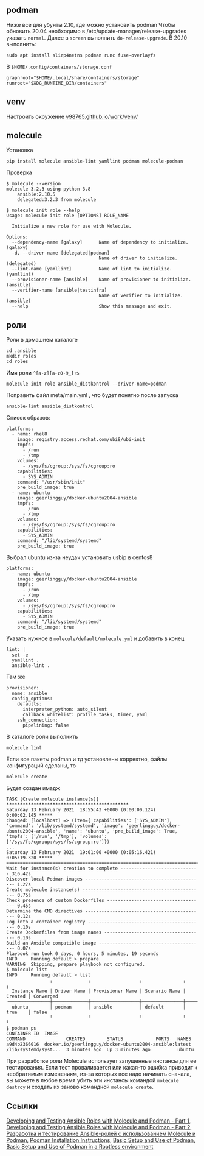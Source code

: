 ## podman

Ниже все для убунты 2.10, где можно установить podman
Чтобы обновить 20.04 необходимо в /etc/update-manager/release-upgrades указать `normal`. Далее в `screen` выполнить `do-release-upgrade`.
В 20.10 выполнить:
```text
sudo apt install slirp4netns podman runc fuse-overlayfs
```
В `$HOME/.config/containers/storage.conf`
```text
graphroot="$HOME/.local/share/containers/storage"
runroot="$XDG_RUNTIME_DIR/containers"
```

## venv

Настроить окружение [v98765.github.io/work/venv/](https://v98765.github.io/work/venv/)

## molecule

Установка
```text
pip install molecule ansible-lint yamllint podman molecule-podman
```
Проверка
```text
$ molecule --version
molecule 3.2.3 using python 3.8
    ansible:2.10.5
    delegated:3.2.3 from molecule

$ molecule init role --help
Usage: molecule init role [OPTIONS] ROLE_NAME

  Initialize a new role for use with Molecule.

Options:
  --dependency-name [galaxy]      Name of dependency to initialize. (galaxy)
  -d, --driver-name [delegated|podman]
                                  Name of driver to initialize. (delegated)
  --lint-name [yamllint]          Name of lint to initialize. (yamllint)
  --provisioner-name [ansible]    Name of provisioner to initialize. (ansible)
  --verifier-name [ansible|testinfra]
                                  Name of verifier to initialize. (ansible)
  --help                          Show this message and exit.
```

## роли

Роли в домашнем каталоге
```text
cd .ansible
mkdir roles
cd roles
```
Имя роли `^[a-z][a-z0-9_]+$`
```text
molecule init role ansible_distkontrol --driver-name=podman
```
Поправить файл meta/main.yml , что будет понятно после запуска
```text
ansible-lint ansible_distkontrol
```
Список образов:
```text
platforms:
  - name: rhel8
    image: registry.access.redhat.com/ubi8/ubi-init
    tmpfs:
      - /run
      - /tmp
    volumes:
      - /sys/fs/cgroup:/sys/fs/cgroup:ro
    capabilities:
      - SYS_ADMIN
    command: "/usr/sbin/init"
    pre_build_image: true
  - name: ubuntu
    image: geerlingguy/docker-ubuntu2004-ansible
    tmpfs:
      - /run
      - /tmp
    volumes:
      - /sys/fs/cgroup:/sys/fs/cgroup:ro
    capabilities:
      - SYS_ADMIN
    command: "/lib/systemd/systemd"
    pre_build_image: true
```
Выбрал ubuntu из-за неудач установить usbip в centos8
```text
platforms:
  - name: ubuntu
    image: geerlingguy/docker-ubuntu2004-ansible
    tmpfs:
      - /run
      - /tmp
    volumes:
      - /sys/fs/cgroup:/sys/fs/cgroup:ro
    capabilities:
      - SYS_ADMIN
    command: "/lib/systemd/systemd"
    pre_build_image: true
```
Указать нужное в `molecule/default/molecule.yml` и добавить в конец
```text
lint: |
  set -e
  yamllint .
  ansible-lint .
```
Там же
```text
provisioner:
  name: ansible
  config_options:
    defaults:
      interpreter_python: auto_silent
      callback_whitelist: profile_tasks, timer, yaml
    ssh_connection:
      pipelining: false
```
В каталоге роли выполнить
```text
molecule lint
```
Если все пакеты podman и тд установлены корректно, файлы конфигураций сделаны, то
```text
molecule create
```
Будет создан имадж
```text
TASK [Create molecule instance(s)] *********************************************
Saturday 13 February 2021  18:55:43 +0000 (0:00:00.124)       0:00:02.145 *****
changed: [localhost] => (item={'capabilities': ['SYS_ADMIN'], 'command': '/lib/systemd/systemd', 'image': 'geerlingguy/docker-ubuntu2004-ansible', 'name': 'ubuntu', 'pre_build_image': True, 'tmpfs': ['/run', '/tmp'], 'volumes': ['/sys/fs/cgroup:/sys/fs/cgroup:ro']})
...
Saturday 13 February 2021  19:01:00 +0000 (0:05:16.421)       0:05:19.320 *****
===============================================================================
Wait for instance(s) creation to complete ----------------------------- 316.42s
Discover local Podman images -------------------------------------------- 1.27s
Create molecule instance(s) --------------------------------------------- 0.75s
Check presence of custom Dockerfiles ------------------------------------ 0.45s
Determine the CMD directives -------------------------------------------- 0.12s
Log into a container registry ------------------------------------------- 0.10s
Create Dockerfiles from image names ------------------------------------- 0.10s
Build an Ansible compatible image --------------------------------------- 0.07s
Playbook run took 0 days, 0 hours, 5 minutes, 19 seconds
INFO     Running default > prepare
WARNING  Skipping, prepare playbook not configured.
$ molecule list
INFO     Running default > list
                ╷             ╷                  ╷               ╷         ╷
  Instance Name │ Driver Name │ Provisioner Name │ Scenario Name │ Created │ Converged
╶───────────────┼─────────────┼──────────────────┼───────────────┼─────────┼───────────╴
  ubuntu        │ podman      │ ansible          │ default       │ true    │ false
                ╵             ╵                  ╵               ╵         ╵
$ podman ps
CONTAINER ID  IMAGE                                                   COMMAND               CREATED        STATUS            PORTS   NAMES
a9d4b2366016  docker.io/geerlingguy/docker-ubuntu2004-ansible:latest  /lib/systemd/syst...  3 minutes ago  Up 3 minutes ago          ubuntu
```
При разработке роли Molecule использует запущенные инстансы для ее тестирования.
Если тест проваливается или какая-то ошибка приводит к необратимым изменениям, из-за которых все надо начинать сначала,
вы можете в любое время убить эти инстансы командой `molecule destroy` и создать их заново командной `molecule create`.


## Ссылки
[Developing and Testing Ansible Roles with Molecule and Podman - Part 1](https://www.ansible.com/blog/developing-and-testing-ansible-roles-with-molecule-and-podman-part-1), 
[Developing and Testing Ansible Roles with Molecule and Podman - Part 2](https://www.ansible.com/blog/developing-and-testing-ansible-roles-with-molecule-and-podman-part-2), 
[Разработка и тестирование Ansible-ролей с использованием Molecule и Podman](https://habr.com/ru/company/redhatrussia/blog/519452/), 
[Podman Installation Instructions](https://podman.io/getting-started/installation), 
[Basic Setup and Use of Podman](https://github.com/containers/podman/blob/master/docs/tutorials/podman_tutorial.md), 
[Basic Setup and Use of Podman in a Rootless environment](https://github.com/containers/podman/blob/master/docs/tutorials/rootless_tutorial.md)
